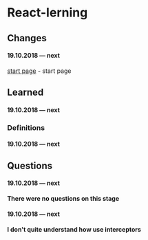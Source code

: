 # React-lerning

## Changes

#### 19.10.2018 — next

[start page](https://github.com/Mikele11/React-lerning/commit/4c572d450245145b0a92d28c85df6029e00011f5) - start page

## Learned

#### 19.10.2018 — next


### Definitions

#### 19.10.2018 — next


## Questions

#### 19.10.2018 — next

**There were no questions on this stage**

#### 19.10.2018 — next

**I don't quite understand how use interceptors**


